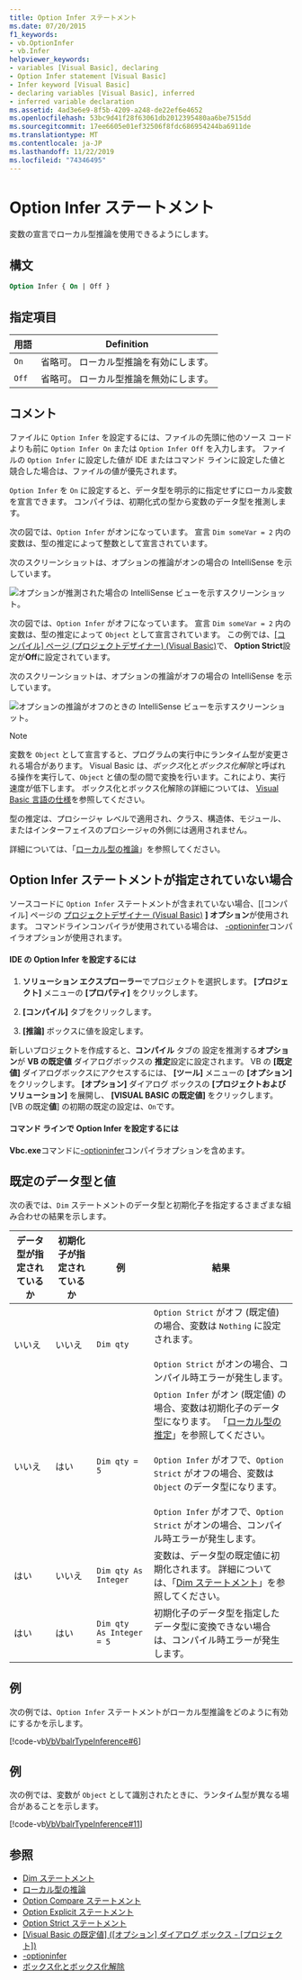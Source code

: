 ```yaml
---
title: Option Infer ステートメント
ms.date: 07/20/2015
f1_keywords:
- vb.OptionInfer
- vb.Infer
helpviewer_keywords:
- variables [Visual Basic], declaring
- Option Infer statement [Visual Basic]
- Infer keyword [Visual Basic]
- declaring variables [Visual Basic], inferred
- inferred variable declaration
ms.assetid: 4ad3e6e9-8f5b-4209-a248-de22ef6e4652
ms.openlocfilehash: 53bc9d41f28f63061db2012395480aa6be7515dd
ms.sourcegitcommit: 17ee6605e01ef32506f8fdc686954244ba6911de
ms.translationtype: MT
ms.contentlocale: ja-JP
ms.lasthandoff: 11/22/2019
ms.locfileid: "74346495"
---
```

# <a name="option-infer-statement"></a>Option Infer ステートメント

変数の宣言でローカル型推論を使用できるようにします。

## <a name="syntax"></a>構文

```vb
Option Infer { On | Off }
```

## <a name="parts"></a>指定項目

|用語|Definition|
|---|---|
|`On`|省略可。 ローカル型推論を有効にします。|
|`Off`|省略可。 ローカル型推論を無効にします。|

## <a name="remarks"></a>コメント

ファイルに `Option Infer` を設定するには、ファイルの先頭に他のソース コードよりも前に `Option Infer On` または `Option Infer Off` を入力します。 ファイルの `Option Infer` に設定した値が IDE またはコマンド ラインに設定した値と競合した場合は、ファイルの値が優先されます。

`Option Infer` を `On` に設定すると、データ型を明示的に指定せずにローカル変数を宣言できます。 コンパイラは、初期化式の型から変数のデータ型を推測します。

次の図では、`Option Infer` がオンになっています。 宣言 `Dim someVar = 2` 内の変数は、型の推定によって整数として宣言されています。

次のスクリーンショットは、オプションの推論がオンの場合の IntelliSense を示しています。

![オプションが推測された場合の IntelliSense ビューを示すスクリーンショット。](./media/option-infer-statement/option-infer-as-integer-on.png)

次の図では、`Option Infer` がオフになっています。 宣言 `Dim someVar = 2` 内の変数は、型の推定によって `Object` として宣言されています。 この例では、[[コンパイル] ページ (プロジェクトデザイナー) (Visual Basic)](/visualstudio/ide/reference/compile-page-project-designer-visual-basic)で、 **Option Strict**設定が**Off**に設定されています。

次のスクリーンショットは、オプションの推論がオフの場合の IntelliSense を示しています。

![オプションの推論がオフのときの IntelliSense ビューを示すスクリーンショット。](./media/option-infer-statement/option-infer-as-object-off.png)

> [!NOTE]
> 変数を `Object` として宣言すると、プログラムの実行中にランタイム型が変更される場合があります。 Visual Basic は、*ボックス*化と*ボックス化解除*と呼ばれる操作を実行して、`Object` と値の型の間で変換を行います。これにより、実行速度が低下します。 ボックス化とボックス化解除の詳細については、 [Visual Basic 言語の仕様](~/_vblang/spec/conversions.md#value-type-conversions)を参照してください。

型の推定は、プロシージャ レベルで適用され、クラス、構造体、モジュール、またはインターフェイスのプロシージャの外側には適用されません。

詳細については、「[ローカル型の推論](../../../visual-basic/programming-guide/language-features/variables/local-type-inference.md)」を参照してください。

## <a name="when-an-option-infer-statement-is-not-present"></a>Option Infer ステートメントが指定されていない場合

ソースコードに `Option Infer` ステートメントが含まれていない場合、[[コンパイル] ページの [プロジェクトデザイナー (Visual Basic)](/visualstudio/ide/reference/compile-page-project-designer-visual-basic) **] オプション**が使用されます。 コマンドラインコンパイラが使用されている場合は、 [-optioninfer](../../../visual-basic/reference/command-line-compiler/optioninfer.md)コンパイラオプションが使用されます。

#### <a name="to-set-option-infer-in-the-ide"></a>IDE の Option Infer を設定するには

1. **ソリューション エクスプローラー**でプロジェクトを選択します。 **[プロジェクト]** メニューの **[プロパティ]** をクリックします。

2. **[コンパイル]** タブをクリックします。

3. **[推論]** ボックスに値を設定します。

新しいプロジェクトを作成すると、**コンパイル** タブの 設定を推測する**オプション**が **VB の既定値** ダイアログボックスの **推定**設定に設定されます。 VB の **[既定値]** ダイアログボックスにアクセスするには、 **[ツール]** メニューの **[オプション]** をクリックします。 **[オプション]** ダイアログ ボックスの **[プロジェクトおよびソリューション]** を展開し、 **[VISUAL BASIC の既定値]** をクリックします。 [VB の既定**値**] の初期の既定の設定は、`On`です。

#### <a name="to-set-option-infer-on-the-command-line"></a>コマンド ラインで Option Infer を設定するには

**Vbc.exe**コマンドに[-optioninfer](../../../visual-basic/reference/command-line-compiler/optioninfer.md)コンパイラオプションを含めます。

## <a name="default-data-types-and-values"></a>既定のデータ型と値

次の表では、`Dim` ステートメントのデータ型と初期化子を指定するさまざまな組み合わせの結果を示します。

|データ型が指定されているか|初期化子が指定されているか|例|結果|
|---|---|---|---|
|いいえ|いいえ|`Dim qty`|`Option Strict` がオフ (既定値) の場合、変数は `Nothing` に設定されます。<br /><br /> `Option Strict` がオンの場合、コンパイル時エラーが発生します。|
|いいえ|はい|`Dim qty = 5`|`Option Infer` がオン (既定値) の場合、変数は初期化子のデータ型になります。 「[ローカル型の推定](../../../visual-basic/programming-guide/language-features/variables/local-type-inference.md)」を参照してください。<br /><br /> `Option Infer` がオフで、`Option Strict` がオフの場合、変数は `Object` のデータ型になります。<br /><br /> `Option Infer` がオフで、`Option Strict` がオンの場合、コンパイル時エラーが発生します。|
|はい|いいえ|`Dim qty As Integer`|変数は、データ型の既定値に初期化されます。 詳細については、「[Dim ステートメント](../../../visual-basic/language-reference/statements/dim-statement.md)」を参照してください。|
|はい|はい|`Dim qty  As Integer = 5`|初期化子のデータ型を指定したデータ型に変換できない場合は、コンパイル時エラーが発生します。|

## <a name="example"></a>例

次の例では、`Option Infer` ステートメントがローカル型推論をどのように有効にするかを示します。

[!code-vb[VbVbalrTypeInference#6](~/samples/snippets/visualbasic/VS_Snippets_VBCSharp/VbVbalrTypeInference/VB/Class1.vb#6)]

## <a name="example"></a>例

次の例では、変数が `Object` として識別されたときに、ランタイム型が異なる場合があることを示します。

[!code-vb[VbVbalrTypeInference#11](~/samples/snippets/visualbasic/VS_Snippets_VBCSharp/VbVbalrTypeInference/VB/Class1.vb#11)]

## <a name="see-also"></a>参照

- [Dim ステートメント](../../../visual-basic/language-reference/statements/dim-statement.md)
- [ローカル型の推論](../../../visual-basic/programming-guide/language-features/variables/local-type-inference.md)
- [Option Compare ステートメント](../../../visual-basic/language-reference/statements/option-compare-statement.md)
- [Option Explicit ステートメント](../../../visual-basic/language-reference/statements/option-explicit-statement.md)
- [Option Strict ステートメント](../../../visual-basic/language-reference/statements/option-strict-statement.md)
- [[Visual Basic の既定値] ([オプション] ダイアログ ボックス - [プロジェクト])](/visualstudio/ide/reference/visual-basic-defaults-projects-options-dialog-box)
- [-optioninfer](../../../visual-basic/reference/command-line-compiler/optioninfer.md)
- [ボックス化とボックス化解除](../../../csharp/programming-guide/types/boxing-and-unboxing.md)
